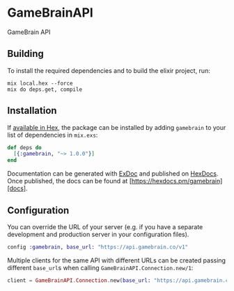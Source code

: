 # GameBrainAPI

GameBrain API

## Building

To install the required dependencies and to build the elixir project, run:

```console
mix local.hex --force
mix do deps.get, compile
```

## Installation

If [available in Hex][], the package can be installed by adding `gamebrain` to
your list of dependencies in `mix.exs`:

```elixir
def deps do
  [{:gamebrain, "~> 1.0.0"}]
end
```

Documentation can be generated with [ExDoc][] and published on [HexDocs][]. Once published, the docs can be found at
[https://hexdocs.pm/gamebrain][docs].

## Configuration

You can override the URL of your server (e.g. if you have a separate development and production server in your
configuration files).

```elixir
config :gamebrain, base_url: "https://api.gamebrain.co/v1"
```

Multiple clients for the same API with different URLs can be created passing different `base_url`s when calling
`GameBrainAPI.Connection.new/1`:

```elixir
client = GameBrainAPI.Connection.new(base_url: "https://api.gamebrain.co/v1")
```

[exdoc]: https://github.com/elixir-lang/ex_doc
[hexdocs]: https://hexdocs.pm
[available in hex]: https://hex.pm/docs/publish
[docs]: https://hexdocs.pm/gamebrain
